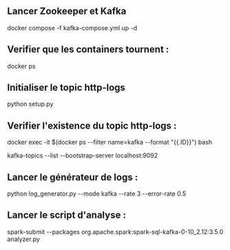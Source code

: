 ## Lancer Zookeeper et Kafka
docker compose -f kafka-compose.yml up -d

## Verifier que les containers tournent : 
docker ps

## Initialiser le topic http-logs 
python setup.py

## Verifier l'existence du topic http-logs : 
docker exec -it $(docker ps --filter name=kafka --format "{{.ID}}") bash 

kafka-topics --list --bootstrap-server localhost:9092

## Lancer le générateur de logs :
python log_generator.py --mode kafka --rate 3 --error-rate 0.5

## Lancer le script d'analyse : 
spark-submit --packages org.apache.spark:spark-sql-kafka-0-10_2.12:3.5.0 analyzer.py